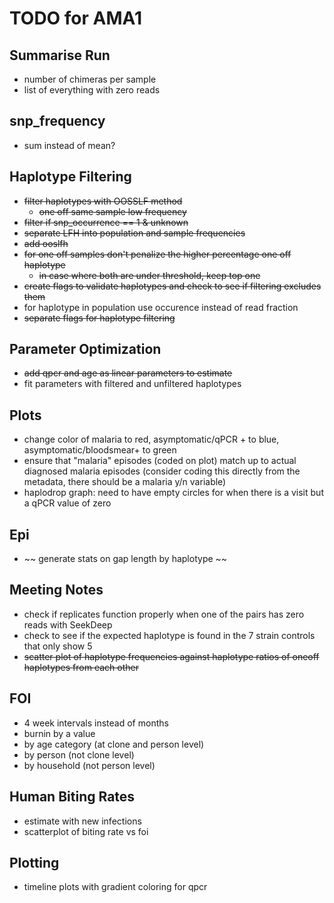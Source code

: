 # TODO for AMA1

## Summarise Run
- number of chimeras per sample
- list of everything with zero reads

## snp_frequency
- sum instead of mean?

## Haplotype Filtering
- ~~filter haplotypes with OOSSLF method~~
  - ~~one off same sample low frequency~~
- ~~filter if snp_occurrence == 1 & unknown~~
- ~~separate LFH into population and sample frequencies~~
- ~~add ooslfh~~
- ~~for one off samples don't penalize the higher percentage one off haplotype~~
    - ~~in case where both are under threshold, keep top one~~
- ~~create flags to validate haplotypes and check to see if filtering excludes them~~
- for haplotype in population use occurence instead of read fraction
- ~~separate flags for haplotype filtering~~

## Parameter Optimization
- ~~add qpcr and age as linear parameters to estimate~~
- fit parameters with filtered and unfiltered haplotypes

## Plots
- change color of malaria to red, asymptomatic/qPCR + to blue, asymptomatic/bloodsmear+ to green
- ensure that "malaria" episodes (coded on plot) match up to actual diagnosed malaria episodes (consider coding this directly from the metadata, there should be a malaria y/n variable)
- haplodrop graph: need to have empty circles for when there is a visit but a qPCR value of zero

## Epi
- ~~ generate stats on gap length by haplotype ~~

## Meeting Notes
- check if replicates function properly when one of the pairs has zero reads with SeekDeep
- check to see if the expected haplotype is found in the 7 strain controls that only show 5
- ~~scatter plot of haplotype frequencies against haplotype ratios of oneoff haplotypes from each other~~

## FOI
- 4 week intervals instead of months
- burnin by a value
- by age category (at clone and person level)
- by person (not clone level)
- by household (not person level)

## Human Biting Rates
- estimate with new infections
- scatterplot of biting rate vs foi

## Plotting
- timeline plots with gradient coloring for qpcr 

